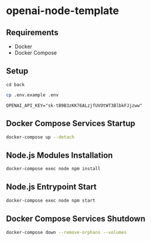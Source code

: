 # openai-node-template

## Requirements

- Docker
- Docker Compose

## Setup

```
cd back
```

```bash
cp .env.example .env
```

```env
OPENAI_API_KEY="sk-tB9B3zKK76ALzjfUVOtWT3BlbkFJjzww"
```

## Docker Compose Services Startup

```bash
docker-compose up --detach
```

## Node.js Modules Installation

```bash
docker-compose exec node npm install
```

## Node.js Entrypoint Start

```bash
docker-compose exec node npm start
```

## Docker Compose Services Shutdown

```bash
docker-compose down --remove-orphans --volumes
```
